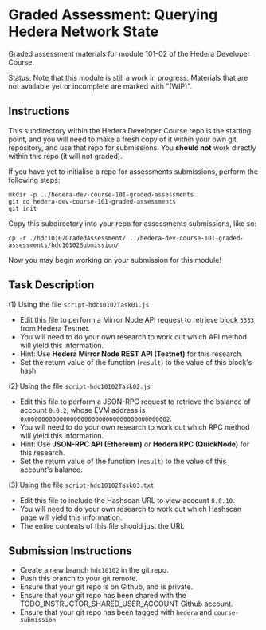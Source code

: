 # Graded Assessment: Querying Hedera Network State

Graded assessment materials for module 101-02 of the Hedera Developer Course.

Status: Note that this module is still a work in progress.
Materials that are not available yet or incomplete are marked with "(WIP)".

## Instructions

This subdirectory within the Hedera Developer Course repo is the starting point,
and you will need to make a fresh copy of it within your own git repository,
and use that repo for submissions.
You **should not** work directly within this repo (it will not graded).

If you have yet to initialise a repo for assessments submissions,
perform the following steps:

```shell
mkdir -p ../hedera-dev-course-101-graded-assessments
git cd hedera-dev-course-101-graded-assessments
git init
```

Copy this subdirectory into your repo for assessments submissions,
like so:

```shell
cp -r ./hdc10102GradedAssessment/ ../hedera-dev-course-101-graded-assessments/hdc10102Submission/
```

Now you may begin working on your submission for this module!

## Task Description

(1) Using the file `script-hdc10102Task01.js`

- Edit this file to perform a Mirror Node API request to retrieve
  block `3333` from Hedera Testnet.
- You will need to do your own research to work out which API method
  will yield this information.
- Hint: Use **Hedera Mirror Node REST API (Testnet)** for this research.
- Set the return value of the function (`result`) to the value of this block's hash

(2) Using the file `script-hdc10102Task02.js`

- Edit this file to perform a JSON-RPC request to retrieve
  the balance of account `0.0.2`, whose EVM address is
  `0x0000000000000000000000000000000000000002`.
- You will need to do your own research to work out which RPC method
  will yield this information.
- Hint: Use **JSON-RPC API (Ethereum)** or **Hedera RPC (QuickNode)**
  for this research.
- Set the return value of the function (`result`) to the value of this account's balance.

(3) Using the file `script-hdc10102Task03.txt`

- Edit this file to include the Hashscan URL to view
  account `0.0.10`.
- You will need to do your own research to work out which Hashscan page
  will yield this information.
- The entire contents of this file should just the URL

## Submission Instructions

- Create a new branch `hdc10102` in the git repo.
- Push this branch to your git remote.
- Ensure that your git repo is on Github, and is private.
- Ensure that your git repo has been shared with the
  TODO_INSTRUCTOR_SHARED_USER_ACCOUNT Github account.
- Ensure that your git repo has been tagged with `hedera` and `course-submission`
